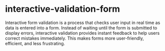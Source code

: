 # interactive-validation-form
Interactive form validation is a process that checks user input in real time as data is entered into a form. Instead of waiting until the form is submitted to display errors, interactive validation provides instant feedback to help users correct mistakes immediately. This makes forms more user-friendly, efficient, and less frustrating.  
